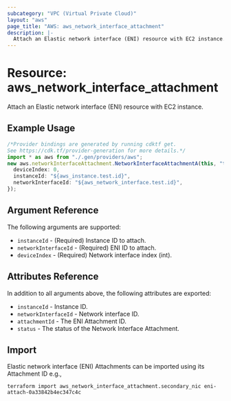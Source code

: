 ```yaml
---
subcategory: "VPC (Virtual Private Cloud)"
layout: "aws"
page_title: "AWS: aws_network_interface_attachment"
description: |-
  Attach an Elastic network interface (ENI) resource with EC2 instance.
---
```


# Resource: aws\_network\_interface\_attachment

Attach an Elastic network interface (ENI) resource with EC2 instance.

## Example Usage

```typescript
/*Provider bindings are generated by running cdktf get.
See https://cdk.tf/provider-generation for more details.*/
import * as aws from "./.gen/providers/aws";
new aws.networkInterfaceAttachment.NetworkInterfaceAttachmentA(this, "test", {
  deviceIndex: 0,
  instanceId: "${aws_instance.test.id}",
  networkInterfaceId: "${aws_network_interface.test.id}",
});

```

## Argument Reference

The following arguments are supported:

* `instanceId` - (Required) Instance ID to attach.
* `networkInterfaceId` - (Required) ENI ID to attach.
* `deviceIndex` - (Required) Network interface index (int).

## Attributes Reference

In addition to all arguments above, the following attributes are exported:

* `instanceId` - Instance ID.
* `networkInterfaceId` - Network interface ID.
* `attachmentId` - The ENI Attachment ID.
* `status` - The status of the Network Interface Attachment.

## Import

Elastic network interface (ENI) Attachments can be imported using its Attachment ID e.g.,

```console
terraform import aws_network_interface_attachment.secondary_nic eni-attach-0a33842b4ec347c4c
```
